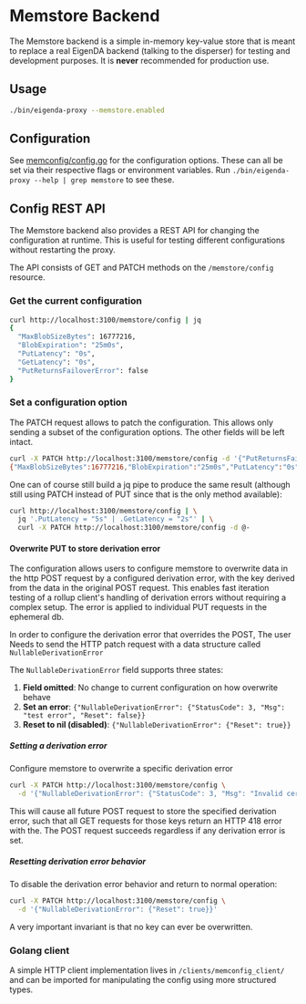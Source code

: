 # Memstore Backend

The Memstore backend is a simple in-memory key-value store that is meant to replace a real EigenDA backend (talking to the disperser) for testing and development purposes. It is **never** recommended for production use.

## Usage

```bash
./bin/eigenda-proxy --memstore.enabled
```

## Configuration

See [memconfig/config.go](./memconfig/config.go) for the configuration options.
These can all be set via their respective flags or environment variables. Run `./bin/eigenda-proxy --help | grep memstore` to see these.

## Config REST API

The Memstore backend also provides a REST API for changing the configuration at runtime. This is useful for testing different configurations without restarting the proxy.

The API consists of GET and PATCH methods on the `/memstore/config` resource.

### Get the current configuration

```bash
curl http://localhost:3100/memstore/config | jq
{
  "MaxBlobSizeBytes": 16777216,
  "BlobExpiration": "25m0s",
  "PutLatency": "0s",
  "GetLatency": "0s",
  "PutReturnsFailoverError": false
}
```

### Set a configuration option

The PATCH request allows to patch the configuration. This allows only sending a subset of the configuration options. The other fields will be left intact.

```bash
curl -X PATCH http://localhost:3100/memstore/config -d '{"PutReturnsFailoverError": true}'
{"MaxBlobSizeBytes":16777216,"BlobExpiration":"25m0s","PutLatency":"0s","GetLatency":"0s","PutReturnsFailoverError":true}
```

One can of course still build a jq pipe to produce the same result (although still using PATCH instead of PUT since that is the only method available):
```bash
curl http://localhost:3100/memstore/config | \
  jq '.PutLatency = "5s" | .GetLatency = "2s"' | \
  curl -X PATCH http://localhost:3100/memstore/config -d @-
```

#### Overwrite PUT to store derivation error
The configuration allows users to configure memstore to overwrite data in the http POST request by a configured derivation error, with the key derived from
the data in the original POST request. This enables fast iteration testing of a rollup client's handling of derivation errors without requiring a complex setup. The error is applied to individual PUT requests in the ephemeral db.

In order to configure the derivation error that overrides the POST, The user Needs to send the HTTP patch request with a data structure called `NullableDerivationError`

The `NullableDerivationError` field supports three states:
1. **Field omitted**: No change to current configuration on how overwrite behave
2. **Set an error**: `{"NullableDerivationError": {"StatusCode": 3, "Msg": "test error", "Reset": false}}`
3. **Reset to nil (disabled)**: `{"NullableDerivationError": {"Reset": true}}`

##### Setting a derivation error
Configure memstore to overwrite a specific derivation error

```bash
curl -X PATCH http://localhost:3100/memstore/config \
  -d '{"NullableDerivationError": {"StatusCode": 3, "Msg": "Invalid cert", "Reset": false}}'
```

This will cause all future POST request to store the specified derivation error, such that all GET requests for those keys return an HTTP 418 error with the. The POST request succeeds regardless if any derivation error is set.

##### Resetting derivation error behavior
To disable the derivation error behavior and return to normal operation:

```bash
curl -X PATCH http://localhost:3100/memstore/config \
  -d '{"NullableDerivationError": {"Reset": true}}'
```

A very important invariant is that no key can ever be overwritten.

### Golang client
A simple HTTP client implementation lives in `/clients/memconfig_client/` and can be imported for manipulating the config using more structured types.
